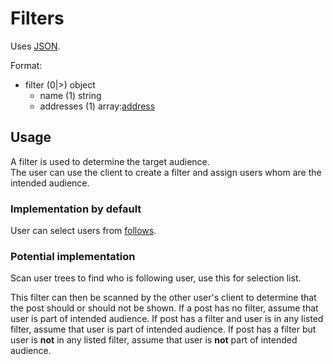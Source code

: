 # Filters
Uses [JSON](https://www.json.org/).

Format:
 - filter (0|>) object
	 - name (1) string
	 - addresses (1) array:[address](address.md)

## Usage
A filter is used to determine the target audience.  
The user can use the client to create a filter and assign users whom are the intended audience.
### Implementation by default
User can select users from [follows](follows.md).
### Potential implementation
Scan user trees to find who is following user, use this for selection list.

This filter can then be scanned by the other user's client to determine that the post should or should not be shown.
If a post has no filter, assume that user is part of intended audience.
If post has a filter and user is in any listed filter, assume that user is part of intended audience.
If post has a filter but user is **not** in any listed filter, assume that user is **not** part of intended audience.
<!--stackedit_data:
eyJoaXN0b3J5IjpbLTUzMTA0NzU2MCwtODg3OTM1MDUzXX0=
-->